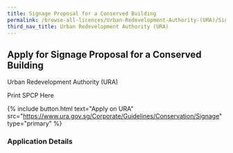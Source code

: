 ```yaml
---
title: Signage Proposal for a Conserved Building
permalink: /browse-all-licences/Urban-Redevelopment-Authority-(URA)/Signage-Proposal-for-a-Conserved-Building
third_nav_title: Urban Redevelopment Authority (URA)
---
```


## Apply for Signage Proposal for a Conserved Building

Urban Redevelopment Authority (URA)

Print SPCP Here


{% include button.html text="Apply on URA" src="https://www.ura.gov.sg/Corporate/Guidelines/Conservation/Signage" type="primary" %}

### Application Details

